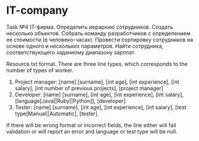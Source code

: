 # IT-company
Task №4
IT-фирма. Определить иерархию сотрудников. Создать несколько объектов.
Собрать команду разработчиков с определением ее стоимости (в человеко-часах).
Провести сортировку сотрудников на основе одного и нескольких параметров.
Найти сотрудника, соответствующего заданному диапазону зарплат.

Resource.txt format. There are three line types, which corresponds to the number of types of worker.
1. Project manager: [name] [surname], [int age], [int experience], [int salary], [int number of previous projects], [project manager]
2. Developer: [name] [surname], [int age], [int experience], [int salary], [language[Java||Ruby||Python]], [developer]
3. Tester: [name] [surname], [int age], [int experience], [int salary], [test type[Manual||Automatic], [tester]

If there will be wrong format or incorrect fields, the line either will fail validation or will report an error and language or test type will be null.
